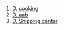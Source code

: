 1. [D. cooking](https://atcoder.jp/contests/abc204/tasks/abc204_d)
2. [D. aab](https://atcoder.jp/contests/abc202/tasks/abc202_d)
3. [D. Shipping center](https://atcoder.jp/contests/abc195/tasks/abc195_d)
